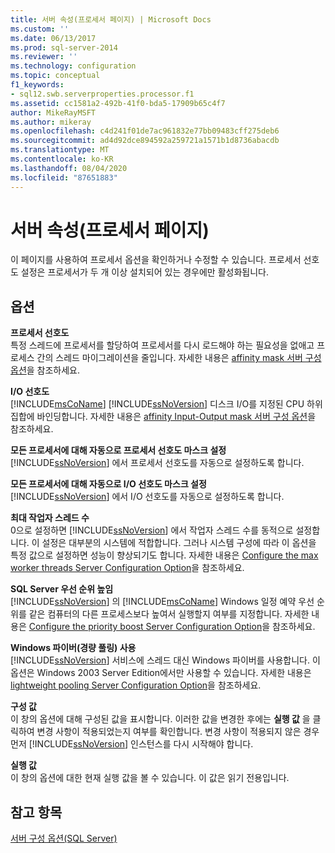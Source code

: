 ```yaml
---
title: 서버 속성(프로세서 페이지) | Microsoft Docs
ms.custom: ''
ms.date: 06/13/2017
ms.prod: sql-server-2014
ms.reviewer: ''
ms.technology: configuration
ms.topic: conceptual
f1_keywords:
- sql12.swb.serverproperties.processor.f1
ms.assetid: cc1581a2-492b-41f0-bda5-17909b65c4f7
author: MikeRayMSFT
ms.author: mikeray
ms.openlocfilehash: c4d241f01de7ac961832e77bb09483cff275deb6
ms.sourcegitcommit: ad4d92dce894592a259721a1571b1d8736abacdb
ms.translationtype: MT
ms.contentlocale: ko-KR
ms.lasthandoff: 08/04/2020
ms.locfileid: "87651883"
---
```

# <a name="server-properties-processors-page"></a>서버 속성(프로세서 페이지)
  이 페이지를 사용하여 프로세서 옵션을 확인하거나 수정할 수 있습니다. 프로세서 선호도 설정은 프로세서가 두 개 이상 설치되어 있는 경우에만 활성화됩니다.  
  
## <a name="options"></a>옵션  
 **프로세서 선호도**  
 특정 스레드에 프로세서를 할당하여 프로세서를 다시 로드해야 하는 필요성을 없애고 프로세스 간의 스레드 마이그레이션을 줄입니다. 자세한 내용은 [affinity mask 서버 구성 옵션](affinity-mask-server-configuration-option.md)을 참조하세요.  
  
 **I/O 선호도**  
 [!INCLUDE[msCoName](../../includes/msconame-md.md)] [!INCLUDE[ssNoVersion](../../includes/ssnoversion-md.md)] 디스크 I/O를 지정된 CPU 하위 집합에 바인딩합니다. 자세한 내용은 [affinity Input-Output mask 서버 구성 옵션](affinity-input-output-mask-server-configuration-option.md)을 참조하세요.  
  
 **모든 프로세서에 대해 자동으로 프로세서 선호도 마스크 설정**  
 [!INCLUDE[ssNoVersion](../../includes/ssnoversion-md.md)] 에서 프로세서 선호도를 자동으로 설정하도록 합니다.  
  
 **모든 프로세서에 대해 자동으로 I/O 선호도 마스크 설정**  
 [!INCLUDE[ssNoVersion](../../includes/ssnoversion-md.md)] 에서 I/O 선호도를 자동으로 설정하도록 합니다.  
  
 **최대 작업자 스레드 수**  
 0으로 설정하면 [!INCLUDE[ssNoVersion](../../includes/ssnoversion-md.md)] 에서 작업자 스레드 수를 동적으로 설정합니다. 이 설정은 대부분의 시스템에 적합합니다. 그러나 시스템 구성에 따라 이 옵션을 특정 값으로 설정하면 성능이 향상되기도 합니다. 자세한 내용은 [Configure the max worker threads Server Configuration Option](configure-the-max-worker-threads-server-configuration-option.md)을 참조하세요.  
  
 **SQL Server 우선 순위 높임**  
 [!INCLUDE[ssNoVersion](../../includes/ssnoversion-md.md)] 의 [!INCLUDE[msCoName](../../includes/msconame-md.md)] Windows 일정 예약 우선 순위를 같은 컴퓨터의 다른 프로세스보다 높여서 실행할지 여부를 지정합니다. 자세한 내용은 [Configure the priority boost Server Configuration Option](configure-the-priority-boost-server-configuration-option.md)을 참조하세요.  
  
 **Windows 파이버(경량 풀링) 사용**  
 [!INCLUDE[ssNoVersion](../../includes/ssnoversion-md.md)] 서비스에 스레드 대신 Windows 파이버를 사용합니다. 이 옵션은 Windows 2003 Server Edition에서만 사용할 수 있습니다. 자세한 내용은 [lightweight pooling Server Configuration Option](lightweight-pooling-server-configuration-option.md)을 참조하세요.  
  
 **구성 값**  
 이 창의 옵션에 대해 구성된 값을 표시합니다. 이러한 값을 변경한 후에는 **실행 값** 을 클릭하여 변경 사항이 적용되었는지 여부를 확인합니다. 변경 사항이 적용되지 않은 경우 먼저 [!INCLUDE[ssNoVersion](../../includes/ssnoversion-md.md)] 인스턴스를 다시 시작해야 합니다.  
  
 **실행 값**  
 이 창의 옵션에 대한 현재 실행 값을 볼 수 있습니다. 이 값은 읽기 전용입니다.  
  
## <a name="see-also"></a>참고 항목  
 [서버 구성 옵션&#40;SQL Server&#41;](server-configuration-options-sql-server.md)  
  
  
